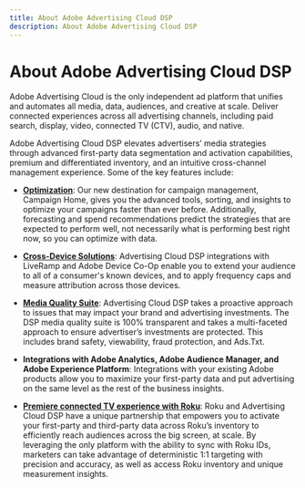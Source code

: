 ```yaml
---
title: About Adobe Advertising Cloud DSP
description: About Adobe Advertising Cloud DSP
---
```


# About Adobe Advertising Cloud DSP

Adobe Advertising Cloud is the only independent ad platform that unifies and automates all media, data, audiences, and creative at scale. Deliver connected experiences across all advertising channels, including paid search, display, video, connected TV (CTV), audio, and native.

Adobe Advertising Cloud DSP elevates advertisers’ media strategies through advanced first-party data segmentation and activation capabilities, premium and differentiated inventory, and an intuitive cross-channel management experience. Some of the key features include:

* [**Optimization**](features/optimization.md): Our new destination for campaign management, Campaign Home, gives you the advanced tools, sorting, and insights to optimize your campaigns faster than ever before. Additionally, forecasting and spend recommendations predict the strategies that are expected to perform well, not necessarily what is performing best right now, so you can optimize with data.  

* [**Cross-Device Solutions**](features/cross-device-solutions.md):  Advertising Cloud DSP integrations with LiveRamp and Adobe Device Co-Op enable you to extend your audience to all of a consumer's known devices, and to apply frequency caps and measure attribution across those devices.

* [**Media Quality Suite**](features/brand-safety-media-quality.md): Advertising Cloud DSP takes a proactive approach to issues that may impact your brand and advertising investments. The DSP media quality suite is 100% transparent and takes a multi-faceted approach to ensure advertiser’s investments are protected. This includes brand safety, viewability, fraud protection, and Ads.Txt.

* **Integrations with Adobe Analytics, Adobe Audience Manager, and Adobe Experience Platform**: Integrations with your existing Adobe products allow you to maximize your first-party data and put advertising on the same level as the rest of the business insights.  

* [**Premiere connected TV experience with Roku**](/help/dsp/inventory/roku-inventory.md): Roku and Advertising Cloud DSP have a unique partnership that empowers you to activate your first-party and third-party data across Roku’s inventory to efficiently reach audiences across the big screen, at scale. By leveraging the only platform with the ability to sync with Roku IDs, marketers can take advantage of deterministic 1:1 targeting with precision and accuracy, as well as access Roku inventory and unique measurement insights.
